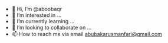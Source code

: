 - 👋 Hi, I’m @aboobaqr
- 👀 I’m interested in ...
- 🌱 I’m currently learning ...
- 💞️ I’m looking to collaborate on ...
- 📫 How to reach me via email abubakarusmanfari@gmail.com

<!---
aboobaqr/aboobaqr is a ✨ special ✨ repository because its `README.md` (this file) appears on your GitHub profile.
You can click the Preview link to take a look at your changes.
--->
